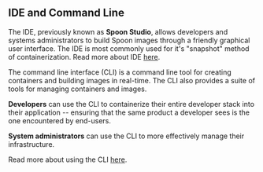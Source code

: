 ## IDE and Command Line

The IDE, previously known as **Spoon Studio**, allows developers and systems administrators to build Spoon images through a friendly graphical user interface. The IDE is most commonly used for it's "snapshot" method of containerization. Read more about IDE [here](http://spoonium.net/docs#IDE).

The command line interface (CLI) is a command line tool for creating containers and building images in real-time. The CLI also provides a suite of tools for managing containers and images.

**Developers** can use the CLI to containerize their entire developer stack into their application -- ensuring that the same product a developer sees is the one encountered by end-users.

**System administrators** can use the CLI to more effectively manage their infrastructure.

Read more about using the CLI [here](http://spoonium.net/docs/containers#commandline).